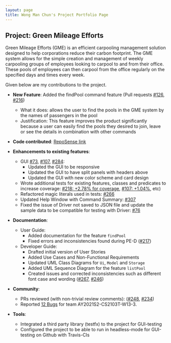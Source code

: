```yaml
---
layout: page
title: Wong Man Chun's Project Portfolio Page
---
```


## Project: Green Mileage Efforts

Green Mileage Efforts (GME) is an efficient carpooling management solution designed to help corporations reduce their 
carbon footprint. The GME system allows for the simple creation and management of weekly carpooling groups of employees 
looking to carpool to and from their office. These pools of employees can then carpool from the office 
regularly on the specified days and times every week.

Given below are my contributions to the project.

* **New Feature**: Added the findPool command feature (Pull requests [\#126](https://github.com/AY2021S2-CS2103T-W10-1/tp/pull/126), [\#216](https://github.com/AY2021S2-CS2103T-W10-1/tp/pull/216))
  * What it does: allows the user to find the pools in the GME system by the names of passengers in the pool
  * Justification: This feature improves the product significantly because a user can easily find the pools they desired to join, leave or see the details in combination with other commands
  
* **Code contributed**: [RepoSense link](https://nus-cs2103-ay2021s2.github.io/tp-dashboard/?search=&sort=groupTitle&sortWithin=title&timeframe=commit&mergegroup=&groupSelect=groupByRepos&breakdown=true&checkedFileTypes=docs~functional-code~test-code~other&since=&tabOpen=true&tabType=authorship&tabAuthor=markmcwong&tabRepo=AY2021S2-CS2103T-W10-1%2Ftp%5Bmaster%5D&authorshipIsMergeGroup=false&authorshipFileTypes=docs~functional-code~test-code~other&authorshipIsBinaryFileTypeChecked=false)

* **Enhancements to existing features**:
  * GUI [\#73](https://github.com/AY2021S2-CS2103T-W10-1/tp/pull/73), [\#107](https://github.com/AY2021S2-CS2103T-W10-1/tp/pull/107), [\#284](https://github.com/AY2021S2-CS2103T-W10-1/tp/pull/284):
     * Updated the GUI to be responsive
     * Updated the GUI to have split panels with headers above
     * Updated the GUI with new color scheme and card design 
  * Wrote additional tests for existing features, classes and predicates to increase coverage:
  [\#218: +2.78% for coverage](https://github.com/AY2021S2-CS2103T-W10-1/tp/pull/218), [\#107: +1.04%](https://github.com/AY2021S2-CS2103T-W10-1/tp/pull/107), etc)
  * Refactored magic literals used in tests: [\#266](https://github.com/AY2021S2-CS2103T-W10-1/tp/pull/266)
  * Updated Help Window with Command Summary: [\#307](https://github.com/AY2021S2-CS2103T-W10-1/tp/pull/307)
  * Fixed the issue of Driver not saved to JSON file and update the sample data to be compatible for testing with Driver: [\#76](https://github.com/AY2021S2-CS2103T-W10-1/tp/pull/76)
  
* **Documentation**:
  * User Guide:
    * Added documentation for the feature `findPool`
    * Fixed errors and inconsistencies found during PE-D ([\#217](https://github.com/AY2021S2-CS2103T-W10-1/tp/pull/217))
  * Developer Guide:
    * Drafted initial version of User Stories
    * Added Use Cases and Non-Functional Requirements
    * Updated UML Class Diagrams for `Ui`, `Model` and `Storage`
    * Added UML Sequence Diagram for the feature `listPool` 
    * Created issues and corrected inconsistencies such as different font case and wording ([\#267](https://github.com/AY2021S2-CS2103T-W10-1/tp/issues/267), [\#246](https://github.com/AY2021S2-CS2103T-W10-1/tp/pull/246))

* **Community**:
  * PRs reviewed (with non-trivial review comments): ([\#248](https://github.com/AY2021S2-CS2103T-W10-1/tp/pull/248),
  [\#234](https://github.com/AY2021S2-CS2103T-W10-1/tp/pull/234))
  * Reported [12 Bugs](https://github.com/markmcwong/ped/issues) for team AY2021S2-CS2103T-W13-3.

* **Tools**:
  * Integrated a third party library (testfx) to the project for GUI-testing
  * Configured the project to be able to run in headless-mode for GUI-testing on Github with Travis-CIs
